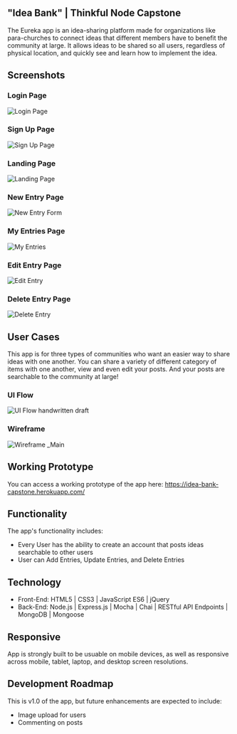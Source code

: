 ## "Idea Bank" | Thinkful Node Capstone
The Eureka app is an idea-sharing platform made for organizations like para-churches to connect ideas that different members have to benefit the community at large. It allows ideas to be shared so all users, regardless of physical location, and quickly see and learn how to implement the idea.

## Screenshots

### Login Page 
![Login Page](github-images/login.png)  

### Sign Up Page
![Sign Up Page](github-images/signup.png)

### Landing Page
![Landing Page](github-images/landing.png)

### New Entry Page
![New Entry Form](github-images/newpost.png) 

### My Entries Page
![My Entries](github-images/myposts.png)

### Edit Entry Page
![Edit Entry](github-images/editmypost.png) 

### Delete Entry Page
![Delete Entry](github-images/deletemypost.png)


## User Cases
This app is for three types of communities who want an easier way to share ideas with one another. You can share a variety of different category of items with one another, view and even edit your posts. And your posts are searchable to the community at large!

### UI Flow
![UI Flow handwritten draft](github-images/ui.jpg)

### Wireframe
![Wireframe _Main](github-images/wireframe.jpg)

## Working Prototype
You can access a working prototype of the app here: https://idea-bank-capstone.herokuapp.com/

## Functionality
The app's functionality includes:
* Every User has the ability to create an account that posts ideas searchable to other users
* User can Add Entries, Update Entries, and Delete Entries

## Technology
* Front-End: HTML5 | CSS3 | JavaScript ES6 | jQuery
* Back-End: Node.js | Express.js | Mocha | Chai | RESTful API Endpoints | MongoDB | Mongoose



## Responsive
App is strongly built to be usuable on mobile devices, as well as responsive across mobile, tablet, laptop, and desktop screen resolutions.

## Development Roadmap
This is v1.0 of the app, but future enhancements are expected to include:
* Image upload for users
* Commenting on posts